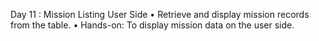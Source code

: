 Day 11 : Mission Listing User Side
• Retrieve and display mission records from the table.
• Hands-on: To display mission data on the user side.
